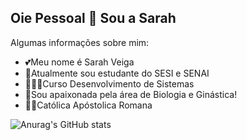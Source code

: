 ## Oie Pessoal 👋 Sou a Sarah


Algumas informações sobre mim:

- 💕Meu nome é Sarah Veiga
- 📖Atualmente sou estudante do SESI e SENAI
- 👩🏻‍💻Curso Desenvolvimento de Sistemas 
- 🌱Sou apaixonada pela área de Biologia e Ginástica!
- 🙏🏻Católica Apóstolica Romana
  

![Anurag's GitHub stats](https://github-readme-stats.vercel.app/api?username=SarahVeiga&show_icons=true&theme=radical)
